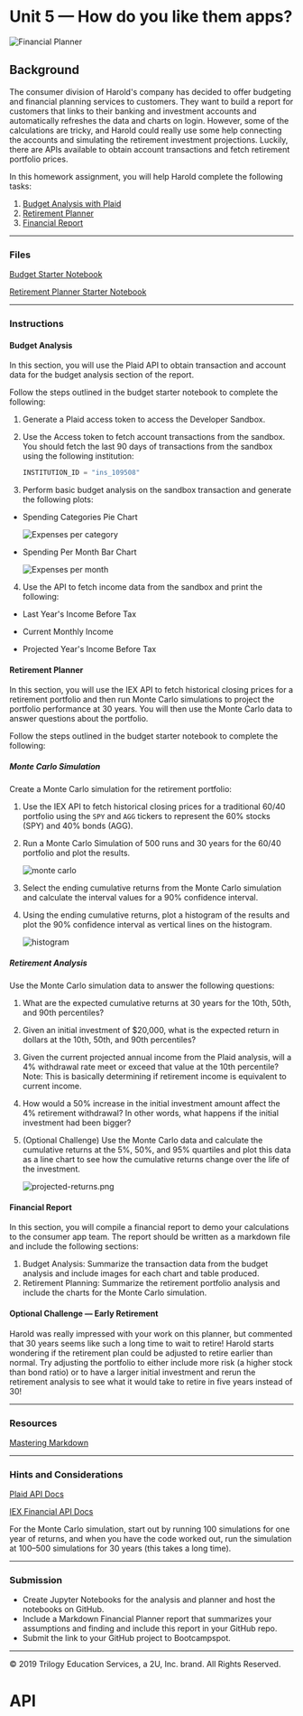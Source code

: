 # Unit 5 — How do you like them apps?

![Financial Planner](Images/financial-planner.png)

## Background

The consumer division of Harold's company has decided to offer budgeting and financial planning services to customers. They want to build a report for customers that links to their banking and investment accounts and automatically refreshes the data and charts on login. However, some of the calculations are tricky, and Harold could really use some help connecting the accounts and simulating the retirement investment projections. Luckily, there are APIs available to obtain account transactions and fetch retirement portfolio prices.

In this homework assignment, you will help Harold complete the following tasks:

1. [Budget Analysis with Plaid](#Budget-Analysis)
2. [Retirement Planner](#Retirement-Planner)
3. [Financial Report](#Financial-Report)

- - -

### Files

[Budget Starter Notebook](Starter_Code/account_summary.ipynb)

[Retirement Planner Starter Notebook](Starter_Code/portfolio_planner.ipynb)

- - -

### Instructions

#### Budget Analysis

In this section, you will use the Plaid API to obtain transaction and account data for the budget analysis section of the report.

Follow the steps outlined in the budget starter notebook to complete the following:

1. Generate a Plaid access token to access the Developer Sandbox.

2. Use the Access token to fetch account transactions from the sandbox. You should fetch the last 90 days of transactions from the sandbox using the following institution:

    ```python
    INSTITUTION_ID = "ins_109508"
    ```

3. Perform basic budget analysis on the sandbox transaction and generate the following plots:

* Spending Categories Pie Chart

  ![Expenses per category](Images/spending-pie.png)

* Spending Per Month Bar Chart

  ![Expenses per month](Images/spending-month.png)

4. Use the API to fetch income data from the sandbox and print the following:

* Last Year's Income Before Tax

* Current Monthly Income

* Projected Year's Income Before Tax

#### Retirement Planner

In this section, you will use the IEX API to fetch historical closing prices for a retirement portfolio and then run Monte Carlo simulations to project the portfolio performance at 30 years. You will then use the Monte Carlo data to answer questions about the portfolio.

Follow the steps outlined in the budget starter notebook to complete the following:

##### Monte Carlo Simulation

Create a Monte Carlo simulation for the retirement portfolio:

1. Use the IEX API to fetch historical closing prices for a traditional 60/40 portfolio using the `SPY` and `AGG` tickers to represent the 60% stocks (SPY) and 40% bonds (AGG).
2. Run a Monte Carlo Simulation of 500 runs and 30 years for the 60/40 portfolio and plot the results.

    ![monte carlo](Images/monte-carlo.png)

3. Select the ending cumulative returns from the Monte Carlo simulation and calculate the interval values for a 90% confidence interval.
4. Using the ending cumulative returns, plot a histogram of the results and plot the 90% confidence interval as vertical lines on the histogram.

    ![histogram](Images/histogram.png)

##### Retirement Analysis

Use the Monte Carlo simulation data to answer the following questions:

1. What are the expected cumulative returns at 30 years for the 10th, 50th, and 90th percentiles?
2. Given an initial investment of $20,000, what is the expected return in dollars at the 10th, 50th, and 90th percentiles?
3. Given the current projected annual income from the Plaid analysis, will a 4% withdrawal rate meet or exceed that value at the 10th percentile? Note: This is basically determining if retirement income is equivalent to current income.
4. How would a 50% increase in the initial investment amount affect the 4% retirement withdrawal? In other words, what happens if the initial investment had been bigger?
5. (Optional Challenge) Use the Monte Carlo data and calculate the cumulative returns at the 5%, 50%, and 95% quartiles and plot this data as a line chart to see how the cumulative returns change over the life of the investment.

    ![projected-returns.png](Images/projected-returns.png)

#### Financial Report

In this section, you will compile a financial report to demo your calculations to the consumer app team. The report should be written as a markdown file and include the following sections:

1. Budget Analysis: Summarize the transaction data from the budget analysis and include images for each chart and table produced.
2. Retirement Planning: Summarize the retirement portfolio analysis and include the charts for the Monte Carlo simulation.

#### Optional Challenge — Early Retirement

Harold was really impressed with your work on this planner, but commented that 30 years seems like such a long time to wait to retire! Harold starts wondering if the retirement plan could be adjusted to retire earlier than normal. Try adjusting the portfolio to either include more risk (a higher stock than bond ratio) or to have a larger initial investment and rerun the retirement analysis to see what it would take to retire in five years instead of 30!

- - -

### Resources

[Mastering Markdown](https://guides.github.com/features/mastering-markdown/)

- - -

### Hints and Considerations

[Plaid API Docs](https://plaid.com/docs/)

[IEX Financial API Docs](https://addisonlynch.github.io/iexfinance/stable/)

For the Monte Carlo simulation, start out by running 100 simulations for one year of returns, and when you have the code worked out, run the simulation at 100–500 simulations for 30 years (this takes a long time).

- - -

### Submission

* Create Jupyter Notebooks for the analysis and planner and host the notebooks on GitHub.
* Include a Markdown Financial Planner report that summarizes your assumptions and finding and include this report in your GitHub repo.
* Submit the link to your GitHub project to Bootcampspot.

- - -

© 2019 Trilogy Education Services, a 2U, Inc. brand. All Rights Reserved.
# API
